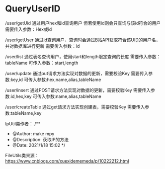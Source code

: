 # QueryUserID

/user/getUid 通过用户hex和id查询用户 但若使用id则会只查询与该id符合的用户
需要传入参数：Hex或id

/user/getUser 通过id查询用户，查询时会通过B站API获取符合该UID的用户名，并对数据库进行更新
需要传入参数：id

/user/list   通过表名查询用户，使用start和length限定查询的长度
需要传入参数：tableName
可传入参数：start,length

/user/update 通过put请求方法实现对数据的更新，需要校验Key
需要传入参数:key,id
可传入参数:hex,name,alias,tableName

/user/insert 通过POST请求方法实现对数据的更新，需要校验Key
需要传入参数:id,hex,key
可传入参数:name,alias,tableName

/user/createTable 通过get请求方法实现创建表，需要校验Key
需要传入参数:tableName,key


IpUtil类作者：
/**
 * @Author: make mpy
 * @Description: 获取IP的方法
 * @Date: 2021/1/18 15:02
 */
 
 FileUtils类来源：
 https://www.cnblogs.com/xuexidememeda/p/10222212.html
